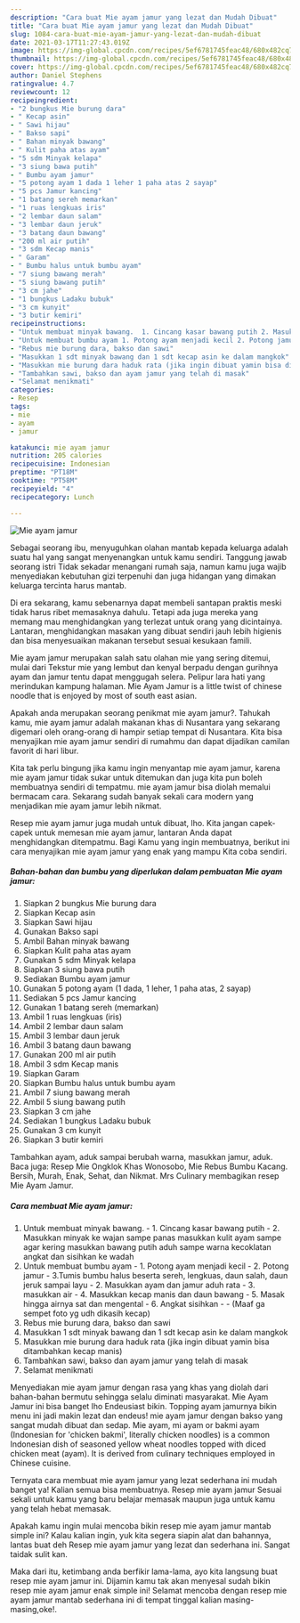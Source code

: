 ```yaml
---
description: "Cara buat Mie ayam jamur yang lezat dan Mudah Dibuat"
title: "Cara buat Mie ayam jamur yang lezat dan Mudah Dibuat"
slug: 1084-cara-buat-mie-ayam-jamur-yang-lezat-dan-mudah-dibuat
date: 2021-03-17T11:27:43.019Z
image: https://img-global.cpcdn.com/recipes/5ef6781745feac48/680x482cq70/mie-ayam-jamur-foto-resep-utama.jpg
thumbnail: https://img-global.cpcdn.com/recipes/5ef6781745feac48/680x482cq70/mie-ayam-jamur-foto-resep-utama.jpg
cover: https://img-global.cpcdn.com/recipes/5ef6781745feac48/680x482cq70/mie-ayam-jamur-foto-resep-utama.jpg
author: Daniel Stephens
ratingvalue: 4.7
reviewcount: 12
recipeingredient:
- "2 bungkus Mie burung dara"
- " Kecap asin"
- " Sawi hijau"
- " Bakso sapi"
- " Bahan minyak bawang"
- " Kulit paha atas ayam"
- "5 sdm Minyak kelapa"
- "3 siung bawa putih"
- " Bumbu ayam jamur"
- "5 potong ayam 1 dada 1 leher 1 paha atas 2 sayap"
- "5 pcs Jamur kancing"
- "1 batang sereh memarkan"
- "1 ruas lengkuas iris"
- "2 lembar daun salam"
- "3 lembar daun jeruk"
- "3 batang daun bawang"
- "200 ml air putih"
- "3 sdm Kecap manis"
- " Garam"
- " Bumbu halus untuk bumbu ayam"
- "7 siung bawang merah"
- "5 siung bawang putih"
- "3 cm jahe"
- "1 bungkus Ladaku bubuk"
- "3 cm kunyit"
- "3 butir kemiri"
recipeinstructions:
- "Untuk membuat minyak bawang.  1. Cincang kasar bawang putih 2. Masukkan minyak ke wajan sampe panas masukkan kulit ayam sampe agar kering masukkan bawang putih aduh sampe warna kecoklatan angkat dan sisihkan ke wadah"
- "Untuk membuat bumbu ayam 1. Potong ayam menjadi kecil 2. Potong jamur 3.Tumis bumbu halus beserta sereh, lengkuas, daun salah, daun jeruk sampai layu 2. Masukkan ayam dan jamur aduh rata 3. masukkan air 4. Masukkan kecap manis dan daun bawang 5. Masak hingga airnya sat dan mengental 6. Angkat sisihkan  (Maaf ga sempet foto yg udh dikasih kecap)"
- "Rebus mie burung dara, bakso dan sawi"
- "Masukkan 1 sdt minyak bawang dan 1 sdt kecap asin ke dalam mangkok"
- "Masukkan mie burung dara haduk rata (jika ingin dibuat yamin bisa ditambahkan kecap manis)"
- "Tambahkan sawi, bakso dan ayam jamur yang telah di masak"
- "Selamat menikmati"
categories:
- Resep
tags:
- mie
- ayam
- jamur

katakunci: mie ayam jamur 
nutrition: 205 calories
recipecuisine: Indonesian
preptime: "PT18M"
cooktime: "PT58M"
recipeyield: "4"
recipecategory: Lunch

---
```



![Mie ayam jamur](https://img-global.cpcdn.com/recipes/5ef6781745feac48/680x482cq70/mie-ayam-jamur-foto-resep-utama.jpg)

Sebagai seorang ibu, menyuguhkan olahan mantab kepada keluarga adalah suatu hal yang sangat menyenangkan untuk kamu sendiri. Tanggung jawab seorang istri Tidak sekadar menangani rumah saja, namun kamu juga wajib menyediakan kebutuhan gizi terpenuhi dan juga hidangan yang dimakan keluarga tercinta harus mantab.

Di era  sekarang, kamu sebenarnya dapat membeli santapan praktis meski tidak harus ribet memasaknya dahulu. Tetapi ada juga mereka yang memang mau menghidangkan yang terlezat untuk orang yang dicintainya. Lantaran, menghidangkan masakan yang dibuat sendiri jauh lebih higienis dan bisa menyesuaikan makanan tersebut sesuai kesukaan famili. 

Mie ayam jamur merupakan salah satu olahan mie yang sering ditemui, mulai dari Tekstur mie yang lembut dan kenyal berpadu dengan gurihnya ayam dan jamur tentu dapat menggugah selera. Pelipur lara hati yang merindukan kampung halaman. Mie Ayam Jamur is a little twist of chinese noodle that is enjoyed by most of south east asian.

Apakah anda merupakan seorang penikmat mie ayam jamur?. Tahukah kamu, mie ayam jamur adalah makanan khas di Nusantara yang sekarang digemari oleh orang-orang di hampir setiap tempat di Nusantara. Kita bisa menyajikan mie ayam jamur sendiri di rumahmu dan dapat dijadikan camilan favorit di hari libur.

Kita tak perlu bingung jika kamu ingin menyantap mie ayam jamur, karena mie ayam jamur tidak sukar untuk ditemukan dan juga kita pun boleh membuatnya sendiri di tempatmu. mie ayam jamur bisa diolah memalui bermacam cara. Sekarang sudah banyak sekali cara modern yang menjadikan mie ayam jamur lebih nikmat.

Resep mie ayam jamur juga mudah untuk dibuat, lho. Kita jangan capek-capek untuk memesan mie ayam jamur, lantaran Anda dapat menghidangkan ditempatmu. Bagi Kamu yang ingin membuatnya, berikut ini cara menyajikan mie ayam jamur yang enak yang mampu Kita coba sendiri.

<!--inarticleads1-->

##### Bahan-bahan dan bumbu yang diperlukan dalam pembuatan Mie ayam jamur:

1. Siapkan 2 bungkus Mie burung dara
1. Siapkan  Kecap asin
1. Siapkan  Sawi hijau
1. Gunakan  Bakso sapi
1. Ambil  Bahan minyak bawang
1. Siapkan  Kulit paha atas ayam
1. Gunakan 5 sdm Minyak kelapa
1. Siapkan 3 siung bawa putih
1. Sediakan  Bumbu ayam jamur
1. Gunakan 5 potong ayam (1 dada, 1 leher, 1 paha atas, 2 sayap)
1. Sediakan 5 pcs Jamur kancing
1. Gunakan 1 batang sereh (memarkan)
1. Ambil 1 ruas lengkuas (iris)
1. Ambil 2 lembar daun salam
1. Ambil 3 lembar daun jeruk
1. Ambil 3 batang daun bawang
1. Gunakan 200 ml air putih
1. Ambil 3 sdm Kecap manis
1. Siapkan  Garam
1. Siapkan  Bumbu halus untuk bumbu ayam
1. Ambil 7 siung bawang merah
1. Ambil 5 siung bawang putih
1. Siapkan 3 cm jahe
1. Sediakan 1 bungkus Ladaku bubuk
1. Gunakan 3 cm kunyit
1. Siapkan 3 butir kemiri


Tambahkan ayam, aduk sampai berubah warna, masukkan jamur, aduk. Baca juga: Resep Mie Ongklok Khas Wonosobo, Mie Rebus Bumbu Kacang. Bersih, Murah, Enak, Sehat, dan Nikmat. Mrs Culinary membagikan resep Mie Ayam Jamur. 

<!--inarticleads2-->

##### Cara membuat Mie ayam jamur:

1. Untuk membuat minyak bawang.  - 1. Cincang kasar bawang putih - 2. Masukkan minyak ke wajan sampe panas masukkan kulit ayam sampe agar kering masukkan bawang putih aduh sampe warna kecoklatan angkat dan sisihkan ke wadah
1. Untuk membuat bumbu ayam - 1. Potong ayam menjadi kecil - 2. Potong jamur - 3.Tumis bumbu halus beserta sereh, lengkuas, daun salah, daun jeruk sampai layu - 2. Masukkan ayam dan jamur aduh rata - 3. masukkan air - 4. Masukkan kecap manis dan daun bawang - 5. Masak hingga airnya sat dan mengental - 6. Angkat sisihkan -  - (Maaf ga sempet foto yg udh dikasih kecap)
1. Rebus mie burung dara, bakso dan sawi
1. Masukkan 1 sdt minyak bawang dan 1 sdt kecap asin ke dalam mangkok
1. Masukkan mie burung dara haduk rata (jika ingin dibuat yamin bisa ditambahkan kecap manis)
1. Tambahkan sawi, bakso dan ayam jamur yang telah di masak
1. Selamat menikmati


Menyediakan mie ayam jamur dengan rasa yang khas yang diolah dari bahan-bahan bermutu sehingga selalu diminati masyarakat. Mie Ayam Jamur ini bisa banget lho Endeusiast bikin. Topping ayam jamurnya bikin menu ini jadi makin lezat dan endeus! mie ayam jamur dengan bakso yang sangat mudah dibuat dan sedap. Mie ayam, mi ayam or bakmi ayam (Indonesian for &#39;chicken bakmi&#39;, literally chicken noodles) is a common Indonesian dish of seasoned yellow wheat noodles topped with diced chicken meat (ayam). It is derived from culinary techniques employed in Chinese cuisine. 

Ternyata cara membuat mie ayam jamur yang lezat sederhana ini mudah banget ya! Kalian semua bisa membuatnya. Resep mie ayam jamur Sesuai sekali untuk kamu yang baru belajar memasak maupun juga untuk kamu yang telah hebat memasak.

Apakah kamu ingin mulai mencoba bikin resep mie ayam jamur mantab simple ini? Kalau kalian ingin, yuk kita segera siapin alat dan bahannya, lantas buat deh Resep mie ayam jamur yang lezat dan sederhana ini. Sangat taidak sulit kan. 

Maka dari itu, ketimbang anda berfikir lama-lama, ayo kita langsung buat resep mie ayam jamur ini. Dijamin kamu tak akan menyesal sudah bikin resep mie ayam jamur enak simple ini! Selamat mencoba dengan resep mie ayam jamur mantab sederhana ini di tempat tinggal kalian masing-masing,oke!.

